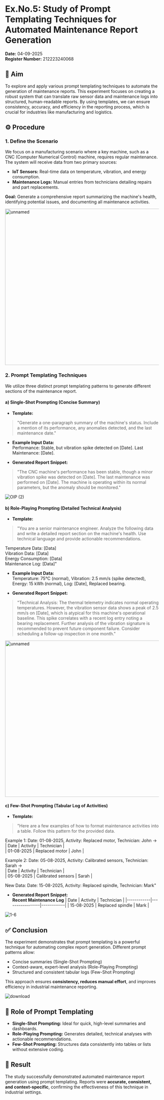 # Ex.No.5: Study of Prompt Templating Techniques for Automated Maintenance Report Generation
**Date:** 04-09-2025  
**Register Number:** 212223240068  


## 🎯 Aim
To explore and apply various prompt templating techniques to automate the generation of maintenance reports. This experiment focuses on creating a robust system that can translate raw sensor data and maintenance logs into structured, human-readable reports. By using templates, we can ensure consistency, accuracy, and efficiency in the reporting process, which is crucial for industries like manufacturing and logistics.



## ⚙️ Procedure

### 1. Define the Scenario
We focus on a manufacturing scenario where a key machine, such as a CNC (Computer Numerical Control) machine, requires regular maintenance. The system will receive data from two primary sources:  

- **IoT Sensors:** Real-time data on temperature, vibration, and energy consumption.  
- **Maintenance Logs:** Manual entries from technicians detailing repairs and part replacements.  

**Goal:** Generate a comprehensive report summarizing the machine's health, identifying potential issues, and documenting all maintenance activities.

<img width="512" height="512" alt="unnamed" src="https://github.com/user-attachments/assets/691113e3-96f8-4671-8f51-423a0258c1ec" />


### 2. Prompt Templating Techniques
We utilize three distinct prompt templating patterns to generate different sections of the maintenance report.

#### a) Single-Shot Prompting (Concise Summary)
- **Template:**  
> "Generate a one-paragraph summary of the machine's status. Include a mention of its performance, any anomalies detected, and the last maintenance date."

- **Example Input Data:**  
Performance: Stable, but vibration spike detected on [Date]. Last Maintenance: [Date].

- **Generated Report Snippet:**  
> "The CNC machine's performance has been stable, though a minor vibration spike was detected on [Date]. The last maintenance was performed on [Date]. The machine is operating within its normal parameters, but the anomaly should be monitored."

![OIP (2)](https://github.com/user-attachments/assets/7c7e63f3-9ea0-4057-b30a-92ad287eb492)



#### b) Role-Playing Prompting (Detailed Technical Analysis)
- **Template:**  
> "You are a senior maintenance engineer. Analyze the following data and write a detailed report section on the machine's health. Use technical language and provide actionable recommendations.  

Temperature Data: [Data]  
Vibration Data: [Data]  
Energy Consumption: [Data]  
Maintenance Log: [Data]"

- **Example Input Data:**  
Temperature: 75°C (normal), Vibration: 2.5 mm/s (spike detected), Energy: 15 kWh (normal), Log: [Date], Replaced bearing.

- **Generated Report Snippet:**  
> "Technical Analysis: The thermal telemetry indicates normal operating temperatures. However, the vibration sensor data shows a peak of 2.5 mm/s on [Date], which is atypical for this machine's operational baseline. This spike correlates with a recent log entry noting a bearing replacement. Further analysis of the vibration signature is recommended to prevent future component failure. Consider scheduling a follow-up inspection in one month."


<img width="512" height="512" alt="unnamed" src="https://github.com/user-attachments/assets/e1d7d30e-0f57-4820-8687-2bda2f8727be" />

#### c) Few-Shot Prompting (Tabular Log of Activities)
- **Template:**  
> "Here are a few examples of how to format maintenance activities into a table. Follow this pattern for the provided data.  

Example 1: Date: 01-08-2025, Activity: Replaced motor, Technician: John →  
| Date | Activity | Technician |  
| 01-08-2025 | Replaced motor | John |  

Example 2: Date: 05-08-2025, Activity: Calibrated sensors, Technician: Sarah →  
| Date | Activity | Technician |  
| 05-08-2025 | Calibrated sensors | Sarah |  

New Data: Date: 15-08-2025, Activity: Replaced spindle, Technician: Mark"

- **Generated Report Snippet:**  
**Recent Maintenance Log**
| Date       | Activity          | Technician |
|------------|-----------------|------------|
| 15-08-2025 | Replaced spindle | Mark       |

![1-6](https://github.com/user-attachments/assets/8625954e-f244-4a5d-bef4-ca9a42761773)



## ✅ Conclusion
The experiment demonstrates that prompt templating is a powerful technique for automating complex report generation. Different prompt patterns allow:  

- Concise summaries (Single-Shot Prompting)  
- Context-aware, expert-level analysis (Role-Playing Prompting)  
- Structured and consistent tabular logs (Few-Shot Prompting)  

This approach ensures **consistency, reduces manual effort**, and improves efficiency in industrial maintenance reporting.

![download](https://github.com/user-attachments/assets/000e6811-2629-42af-9ed1-dc166056be02)




## 🔑 Role of Prompt Templating
- **Single-Shot Prompting:** Ideal for quick, high-level summaries and dashboards.  
- **Role-Playing Prompting:** Generates detailed, technical analyses with actionable recommendations.  
- **Few-Shot Prompting:** Structures data consistently into tables or lists without extensive coding.



## 📝 Result
The study successfully demonstrated automated maintenance report generation using prompt templating. Reports were **accurate, consistent, and context-specific**, confirming the effectiveness of this technique in industrial settings.
